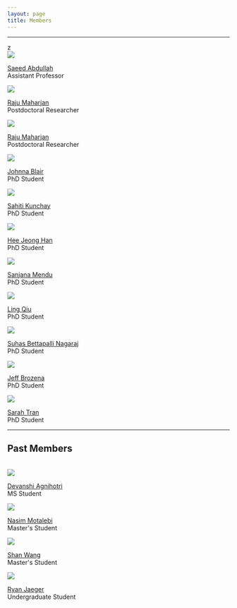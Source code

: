 ```yaml
---
layout: page
title: Members
---
```


<div class="row">
    <div class="col-md-12 text-center">
        <hr>
    </div>
</div>

<div class="row">z
    <div class="col-lg-4 col-xs-12 text-center">
        <a href="https://saeedabdullah.com" target="_blank"><img class="img-circle img-center text-center" src="/files/images/saeed-abdullah.jpg"></a>
           <p> <a href="https://saeedabdullah.com" target="_blank">Saeed Abdullah</a><br/>Assistant Professor</p>
    </div>
</div>


<div class="row">
    <div class="col-lg-4 col-xs-12 text-center">
        <a href="https://www.rajumaharjan.com" target="_blank"><img class="img-circle img-center" src="/files/images/raju-maharjan.jpg"></a>
           <p> <a href="https://www.rajumaharjan.com" target="_blank">Raju Maharjan</a><br/>Postdoctoral Researcher</p>
    </div>
    <div class="col-lg-4 col-xs-12 text-center">
        <a href="https://www.rajumaharjan.com" target="_blank"><img class="img-circle img-center text-center" src="/files/images/raju-maharjan.png"></a>
           <p> <a href="https://www.rajumaharjan.com" target="_blank">Raju Maharjan</a><br/>Postdoctoral Researcher</p>
    </div>
    <div class="col-lg-4 col-xs-12 text-center">
        <a href="https://johnnablair.weebly.com" target="_blank"><img class="img-circle img-center" src="/files/images/johnna-blair.jpg"></a>
           <p> <a href="https://johnnablair.weebly.com" target="_blank">Johnna Blair</a><br/>PhD Student</p>
    </div>
</div>

<div class="row">
    <div class="col-lg-4 text-center">
        <a href="https://sahitikunchay.github.io/" target="_blank"><img class="img-circle img-center" src="/files/images/sahiti-kunchay.jpg"></a>
           <p> <a href="https://sahitikunchay.github.io/" target="_blank">Sahiti Kunchay</a><br/>PhD Student</p>
    </div>
    <div class="col-lg-4 col-xs-12 text-center">
        <a href="https://heejeong-han.github.io/" target="_blank"><img class="img-circle img-center text-center" src="/files/images/heejeong-han.jpg"></a>
           <p> <a href="https://heejeong-han.github.io/" target="_blank">Hee Jeong Han</a><br/>PhD Student</p>
    </div>
    <div class="col-lg-4 col-xs-12 text-center">
        <a href="https://sanjanamendu.com/" target="_blank"><img class="img-circle img-center" src="/files/images/sanjana-mendu.jpg"></a>
           <p> <a href="https://sanjanamendu.com/" target="_blank">Sanjana Mendu</a><br/>PhD Student</p>
    </div>
</div>

<div class="row">
    <div class="col-lg-4 text-center">
        <a href="https://lingqiu3.github.io" target="_blank"><img class="img-circle img-center" src="/files/images/ling-qiu.jpg"></a>
           <p> <a href="https://lingqiu3.github.io" target="_blank">Ling Qiu</a><br/>PhD Student</p>
    </div>
    <div class="col-lg-4 col-xs-12 text-center">
        <a href="https://sites.psu.edu/suhas" target="_blank"><img class="img-circle img-center" src="/files/images/suhas-bn.jpg"></a>
        <p> <a href="https://sites.psu.edu/suhas" target="_blank">Suhas Bettapalli Nagaraj</a><br/>PhD Student</p>
    </div>
    <div class="col-lg-4 col-xs-12 text-center">
        <a href="https://brozena.net" target="_blank"><img class="img-circle img-center" src="/files/images/jeff-brozena.jpg"></a>
           <p> <a href="https://brozena.net" target="_blank">Jeff Brozena</a><br/>PhD Student</p>
    </div>
</div>

<div class="row">
    <div class="col-lg-4 col-xs-12 text-center"></div>
    <div class="col-lg-4 col-xs-12 text-center">
        <a href="https://sarah-tran.weebly.com" target="_blank"><img class="img-circle img-center" src="/files/images/sarah-tran.jpg"></a>
        <p> <a href="https://sarah-tran.weebly.com" target="_blank">Sarah Tran</a><br/>PhD Student</p>
    </div>
    <div class="col-lg-4 col-xs-12 text-center"></div>
</div>

<div class="row">
    <div class="col-md-12 text-center">
        <hr>
        <h2> Past Members </h2>
        <br>
    </div>
</div>

<div class="row">
    <div class="col-lg-4 col-xs-12 text-center">
        <a href="https://www.linkedin.com/in/devanshi-agnihotri-91241a151" target="_blank"><img class="img-circle img-center" src="/files/images/devanshi-agnihotri.jpg"></a>
        <p> <a href="https://www.linkedin.com/in/devanshi-agnihotri-91241a151" target="_blank">Devanshi Agnihotri</a><br/>MS Student</p>
    </div>
    <div class="col-lg-4 col-xs-12 text-center">
        <a href="https://nasimmotalebi.com/" target="_blank"><img class="img-circle img-center" src="/files/images/nasim-motalebi.jpg"></a>
           <p> <a href="https://nasimmotalebi.com/">Nasim Motalebi</a><br/>Master's Student</p>
    </div>
    <div class="col-lg-4 col-xs-12 text-center">
        <a href="https://shanwang61.github.io/" target="_blank"><img class="img-circle img-center" src="/files/images/shan-wang.jpg"></a>
           <p> <a href="https://shanwang61.github.io/">Shan Wang</a><br/>Master's Student</p>
    </div>
</div>

<div class="row">
    <div class="col-lg-4 col-xs-12 text-center"></div>
    <div class="col-lg-4 text-center">
        <a href="https://www.linkedin.com/in/ryan-jaeger-965b42144" target="_blank"><img class="img-circle img-center" src="/files/images/ryan-jaeger.jpg"></a>
           <p> <a href="https://www.linkedin.com/in/ryan-jaeger-965b42144">Ryan Jaeger</a><br/>Undergraduate Student</p>
    </div>
    <div class="col-lg-4 col-xs-12 text-center"></div>
</div>


